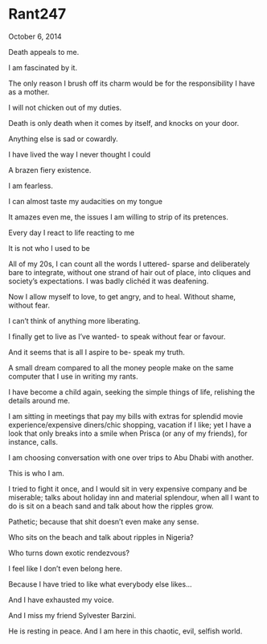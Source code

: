 # Rant247


October 6, 2014

Death appeals to me.

I am fascinated by it.

The only reason I brush off its charm would be for the responsibility I have as a mother.

I will not chicken out of my duties.

Death is only death when it comes by itself, and knocks on your door.

Anything else is sad or cowardly.

I have lived the way I never thought I could

A brazen fiery existence.

I am fearless.

I can almost taste my audacities on my tongue

It amazes even me, the issues I am willing to strip of its pretences.

Every day I react to life reacting to me

It is not who I used to be

All of my 20s, I can count all the words I uttered- sparse and deliberately bare to integrate, without one strand of hair out of place, into cliques and society’s expectations. I was badly clichéd it was deafening. 

Now I allow myself to love, to get angry, and to heal. Without shame, without fear.

I can’t think of anything more liberating.

I finally get to live as I’ve wanted- to speak without fear or favour.

And it seems that is all I aspire to be- speak my truth.

A small dream compared to all the money people make on the same computer that I use in writing my rants.

I have become a child again, seeking the simple things of life, relishing the details around me.

I am sitting in meetings that pay my bills with extras for splendid movie experience/expensive diners/chic shopping, vacation if I like; yet I have a look that only breaks into a smile when Prisca (or any of my friends), for instance, calls.

I am choosing conversation with one over trips to Abu Dhabi with another.

This is who I am.

I tried to fight it once, and I would sit in very expensive company and be miserable; talks about holiday inn and material splendour, when all I want to do is sit on a beach sand and talk about how the ripples grow.

Pathetic; because that shit doesn’t even make any sense.

Who sits on the beach and talk about ripples in Nigeria?

Who turns down exotic rendezvous?

I feel like I don’t even belong here. 

Because I have tried to like what everybody else likes… 

And I have exhausted my voice.

And I miss my friend Sylvester Barzini.

He is resting in peace. And I am here in this chaotic, evil, selfish world.